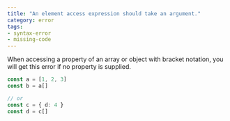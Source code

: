 ```yaml
---
title: "An element access expression should take an argument."
category: error
tags:
- syntax-error
- missing-code
---
```


When accessing a property of an array or object with bracket notation, you will
get this error if no property is supplied.

```ts
const a = [1, 2, 3]
const b = a[]

// or
const c = { d: 4 }
const d = c[]
```
